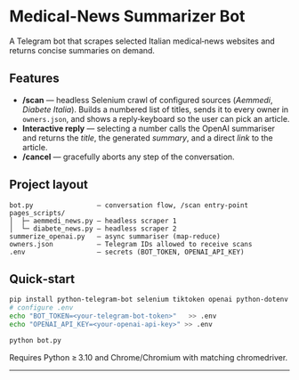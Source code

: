 # Medical-News Summarizer Bot

A Telegram bot that scrapes selected Italian medical‑news websites and returns concise summaries on demand.

## Features

- **/scan** — headless Selenium crawl of configured sources (*Aemmedi*, *Diabete Italia*). Builds a numbered list of titles, sends it to every owner in `owners.json`, and shows a reply‑keyboard so the user can pick an article.
- **Interactive reply** — selecting a number calls the OpenAI summariser and returns the *title*, the generated *summary*, and a direct *link* to the article.
- **/cancel** — gracefully aborts any step of the conversation.

## Project layout
```
bot.py                – conversation flow, /scan entry‑point
pages_scripts/
│  ├─ aemmedi_news.py – headless scraper 1
│  └─ diabete_news.py – headless scraper 2
summerize_openai.py   – async summariser (map‑reduce)
owners.json           – Telegram IDs allowed to receive scans
.env                  – secrets (BOT_TOKEN, OPENAI_API_KEY)
```

## Quick‑start

```bash
pip install python-telegram-bot selenium tiktoken openai python-dotenv
# configure .env
echo "BOT_TOKEN=<your-telegram-bot-token>"   >> .env
echo "OPENAI_API_KEY=<your-openai-api-key>" >> .env

python bot.py
```

Requires Python ≥ 3.10 and Chrome/Chromium with matching chromedriver.

---

